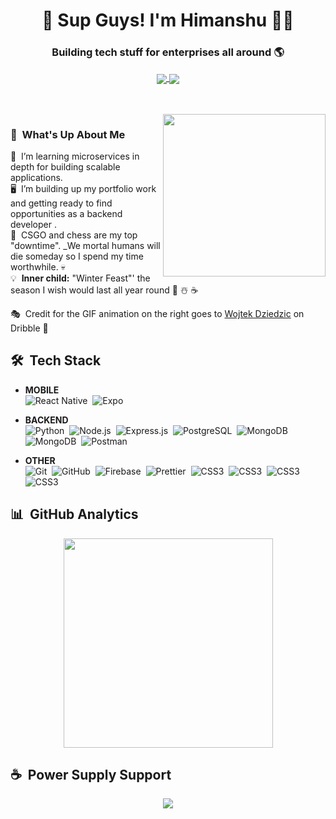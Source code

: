 <h1 align="center">
  👋 Sup Guys! I'm Himanshu 👨‍💻 
</h1>

<h3 align="center">
  Building tech stuff for enterprises all around 🌎
</h3>

<p align="center">
  <a href="https://twitter.com/Himansh04650905">
    <img src="https://img.shields.io/twitter/follow/himanshu?logo=twitter&style=for-the-badge" align="center">        
  </a>
  <a href="https://instagram.com/himanshu.dy">
    <img src="https://img.shields.io/badge/Instagram-E4405F?style=for-the-badge&logo=instagram&logoColor=white" align="center">        
  </a>
</p>

<br />
<br />

<img src="https://cdn.dribbble.com/users/1464232/screenshots/3722893/animatin.gif" width="260px" height="auto" align="right">

### 🎅 &nbsp;What's Up About Me

 &nbsp;I’m learning microservices in depth for building scalable applications.\
🖥 &nbsp;I’m building up my portfolio work and getting ready to find opportunities as a backend developer .\
🦁 &nbsp;CSGO and chess are my top "downtime". _We mortal humans will die someday so I spend my time worthwhile. 💀\
💡 &nbsp;**Inner child:** "Winter Feast"' the season I wish would last all year round 🎄 ☃️ ☕

🎭 &nbsp;Credit for the GIF animation on the right goes to [Wojtek Dziedzic](https://dribbble.com/wojtekdesigns "Wojtek Dziedzic") on Dribble 👏

<!-- <br /> -->

## 🛠️ &nbsp;Tech Stack

- **MOBILE**\
<img src="https://img.shields.io/badge/React_Native-20232A?style=for-the-badge&logo=react&logoColor=61DAFB" alt="React Native">&nbsp;
<img src="https://img.shields.io/badge/Expo-000020?style=for-the-badge&logo=expo&logoColor=white" alt="Expo">&nbsp;

<!-- - **FRONTEND** -->
<!-- <img src="https://img.shields.io/badge/JavaScript-F7DF1E?style=for-the-badge&logo=javascript&logoColor=black" alt="JavaScript">&nbsp;
<img src="https://img.shields.io/badge/typescript%20-%23007ACC.svg?&style=for-the-badge&logo=typescript&logoColor=white" alt="TypeScript">&nbsp; -->
<!-- <img src="https://img.shields.io/badge/React-20232A?style=for-the-badge&logo=react&logoColor=61DAFB" alt="React">&nbsp;
<img src="https://img.shields.io/badge/redux-4B32C3?style=for-the-badge&logo=redux&logoColor=white" alt="Styled Components">&nbsp;
<img src="https://img.shields.io/badge/CSS3-1572B6?style=for-the-badge&logo=css3&logoColor=white" alt="CSS3">&nbsp;
<img src="https://img.shields.io/badge/HTML5-E34F26?style=for-the-badge&logo=html5&logoColor=white" alt="HTML5">&nbsp;
<img src="https://img.shields.io/badge/Material--UI-0081CB?style=for-the-badge&logo=material-ui&logoColor=white" alt="HTML5">&nbsp; -->
  
- **BACKEND**\
<img src="https://img.shields.io/badge/Python-000000?style=for-the-badge&logo=python&logoColor=yellow" alt="Python">&nbsp;
<img src="https://img.shields.io/badge/Node.js-339933?style=for-the-badge&logo=node.js&logoColor=white" alt="Node.js">&nbsp;
<img src="https://img.shields.io/badge/Express.js-000000?style=for-the-badge&logo=express&logoColor=white" alt="Express.js">&nbsp;
<img src="https://img.shields.io/badge/PostgreSQL-316192?style=for-the-badge&logo=postgresql&logoColor=white" alt="PostgreSQL">&nbsp;
<img src="https://img.shields.io/badge/MongoDB-47A248?style=for-the-badge&logo=mongodb&logoColor=white" alt="MongoDB">&nbsp;
<img src="https://img.shields.io/badge/MySQL-00000F?style=for-the-badge&logo=mysql&logoColor=white" alt="MongoDB">&nbsp;
<img src="https://img.shields.io/badge/Postman-FF6C37?style=for-the-badge&logo=Postman&logoColor=white" alt="Postman">&nbsp;
<img src="https://img.shields.io/badge/redis-%23DD0031.svg?&style=for-the-badge&logo=redis&logoColor=white" alt="">&nbsp;
<img src="https://img.shields.io/badge/Cassandra-1287B1?style=for-the-badge&logo=apache%20cassandra&logoColor=white" alt="">&nbsp;
<img src="https://img.shields.io/badge/Amazon AWS-FF9900?style=for-the-badge&logo=amazonaws&logoColor=white" alt="">&nbsp;

- **OTHER**\
<img src="https://img.shields.io/badge/git%20-%23F05033.svg?&style=for-the-badge&logo=git&logoColor=white" alt="Git">&nbsp;
<img src="https://img.shields.io/badge/GitHub-100000?style=for-the-badge&logo=github&logoColor=white" alt="GitHub">&nbsp;
<img src="https://img.shields.io/badge/firebase-039BE5?style=for-the-badge&logo=firebase&logoColor=ffca28" alt="Firebase">&nbsp;
<img src="https://img.shields.io/badge/docker-1A2B34?style=for-the-badge&logo=docker&logoColor=f7b93e" alt="Prettier">&nbsp;
<img src="https://img.shields.io/badge/Kubernetes-1572B6?style=for-the-badge&logo=kubernetes&logoColor=white" alt="CSS3">&nbsp;
<img src="https://img.shields.io/badge/Apache_Kafka-231F20?style=for-the-badge&logo=apache-kafka&logoColor=white" alt="CSS3">&nbsp;
<img src="https://img.shields.io/badge/rabbitmq-%23FF6600.svg?&style=for-the-badge&logo=rabbitmq&logoColor=white" alt="CSS3">&nbsp;
<img src="https://img.shields.io/badge/Kibana-005571?style=for-the-badge&logo=Kibana&logoColor=white" alt="CSS3">&nbsp;


## 📊 &nbsp;GitHub Analytics

<p align="center">
<!--   <a href="#"><img src="https://badges.pufler.dev/repos/hd-official-github"></a>
  <a href="#"><img src="https://badges.pufler.dev/commits/monthly/hd-official-github"></a>
  <a href="#"><img src="https://badges.pufler.dev/visits/hd-official-github/hd-official-github"></a>
  <a href="#"><img src="https://img.shields.io/github/followers/hd-official-github?label=followers"></a> -->
</p>

<p align="center">
  
  <a href="https://github.com/hd-official-github">
    <img src="https://github-readme-stats.vercel.app/api/top-langs/?username=hd-official-github&langs_count=10&layout=compact&theme=prussian&hide=stylus,scss,php,shell,dockerfile" width="335">
  </a>
</p>


## ☕️ &nbsp;Power Supply Support

<p align='center'>
  <a href="https://www.buymeacoffee.com/hdofficial"><img src="https://img.buymeacoffee.com/button-api/?text=Buy me a coffee&emoji=&slug=hdofficial&button_colour=ff813f&font_colour=000000&font_family=Cookie&outline_colour=000000&coffee_colour=FFDD00"></a>
</p>




<!--
**hd-official-github/hd-official-github** is a ✨ _special_ ✨ repository because its `README.md` (this file) appears on your GitHub profile.

Here are some ideas to get you started:

- 🔭 I’m currently working on ...
- 🌱 I’m currently learning ...
- 👯 I’m looking to collaborate on ...
- 🤔 I’m looking for help with ...
- 💬 Ask me about ...
- 📫 How to reach me: ...
- 😄 Pronouns: ...
- ⚡ Fun fact: ...
-->
